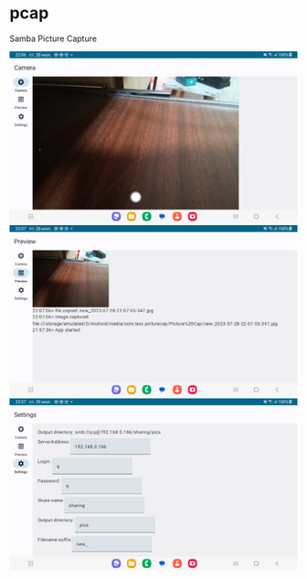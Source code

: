 # pcap
Samba Picture Capture

<img src="screenshots/screenshots1.png" alt="Screenshot1">
<img src="screenshots/screenshots2.png" alt="Screenshot2">
<img src="screenshots/screenshots3.png" alt="Screenshot3">
